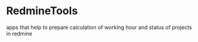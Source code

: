 # RedmineTools
apps that help to prepare calculation of working hour and status of projects in redmine

